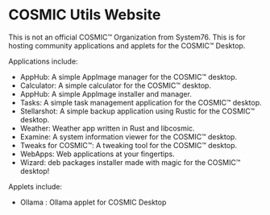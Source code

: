 # COSMIC Utils Website

This is not an official COSMIC™ Organization from System76. This is for hosting community applications and applets for the COSMIC™ Desktop.

Applications include:

- AppHub: A simple AppImage manager for the COSMIC™ desktop.
- Calculator:  A simple calculator for the COSMIC™ desktop.
- AppHub:  A simple AppImage installer and manager.
- Tasks:  A simple task management application for the COSMIC™ desktop. 
- Stellarshot:  A simple backup application using Rustic for the COSMIC™ desktop.
- Weather:  Weather app written in Rust and libcosmic.
- Examine: A system information viewer for the COSMIC™ desktop.
- Tweaks for COSMIC™: A tweaking tool for the COSMIC™ desktop.
- WebApps:  Web applications at your fingertips.
- Wizard: deb packages installer made with magic for the COSMIC™ desktop! 

Applets include:

- Ollama :  Ollama applet for COSMIC Desktop 

<!--

**Here are some ideas to get you started:**

🙋‍♀️ A short introduction - what is your organization all about?
🌈 Contribution guidelines - how can the community get involved?
👩‍💻 Useful resources - where can the community find your docs? Is there anything else the community should know?
🍿 Fun facts - what does your team eat for breakfast?
🧙 Remember, you can do mighty things with the power of [Markdown](https://docs.github.com/github/writing-on-github/getting-started-with-writing-and-formatting-on-github/basic-writing-and-formatting-syntax)
-->
